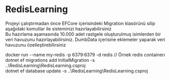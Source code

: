# RedisLearning

Projeyi çalıştırmadan önce EFCore içerisindeki Migration klasörünü silip aşağıdaki komutlar ile sisteminizi hazırlayabilirsiniz <br />
Bu hazırlama aşamasında 10.000 adet rastgele oluşturulmuş isimlerden bir veri havuzunu hazırlayabilirsiniz. DumbData içerisine eklemeler yaparak veri havuzunu özelleştirebilirsiniz

docker run --name my-redis -p 6379:6379 -d redis  // Örnek redis containerı <br />
dotnet ef migrations add InitialMigration -s ..\RedisLearning\RedisLearning.csproj <br />
dotnet ef database update -s ..\RedisLearning\RedisLearning.csproj

